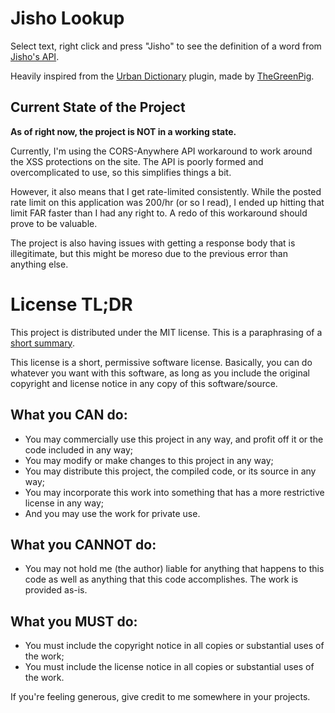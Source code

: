# Jisho Lookup

Select text, right click and press "Jisho" to see the definition of a word from
[Jisho's API](https://jisho.org/api/v1/search/words?).

Heavily inspired from the
[Urban Dictionary](https://github.com/TheGreenPig/BetterDiscordPlugins/tree/8502d0e14c13d95c8ce330f1b3581beb43fb891c/UrbanDictionary)
plugin, made by [TheGreenPig](https://github.com/TheGreenPig).

## Current State of the Project

**As of right now, the project is NOT in a working state.**

Currently, I'm using the CORS-Anywhere API workaround to work around the XSS
protections on the site. The API is poorly formed and overcomplicated to use, so
this simplifies things a bit.

However, it also means that I get rate-limited consistently. While the posted
rate limit on this application was 200/hr (or so I read), I ended up hitting
that limit FAR faster than I had any right to. A redo of this workaround should
prove to be valuable.

The project is also having issues with getting a response body that is
illegitimate, but this might be moreso due to the previous error than anything
else.

# License TL;DR

This project is distributed under the MIT license. This is a paraphrasing of a
[short summary](https://tldrlegal.com/license/mit-license).

This license is a short, permissive software license. Basically, you can do
whatever you want with this software, as long as you include the original
copyright and license notice in any copy of this software/source.

## What you CAN do:

-   You may commercially use this project in any way, and profit off it or the
    code included in any way;
-   You may modify or make changes to this project in any way;
-   You may distribute this project, the compiled code, or its source in any
    way;
-   You may incorporate this work into something that has a more restrictive
    license in any way;
-   And you may use the work for private use.

## What you CANNOT do:

-   You may not hold me (the author) liable for anything that happens to this
    code as well as anything that this code accomplishes. The work is provided
    as-is.

## What you MUST do:

-   You must include the copyright notice in all copies or substantial uses of
    the work;
-   You must include the license notice in all copies or substantial uses of the
    work.

If you're feeling generous, give credit to me somewhere in your projects.
